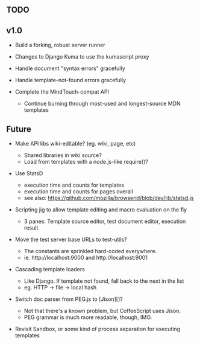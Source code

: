 TODO
----

## v1.0

* Build a forking, robust server runner

* Changes to Django Kuma to use the kumascript proxy

* Handle document "syntax errors" gracefully

* Handle template-not-found errors gracefully

* Complete the MindTouch-compat API
    * Continue burning through most-used and longest-source MDN templates

## Future

* Make API libs wiki-editable? (eg. wiki, page, etc)
    * Shared libraries in wiki source?
    * Load from templates with a node.js-like require()?

* Use StatsD
    * execution time and counts for templates
    * execution time and counts for pages overall
    * see also: https://github.com/mozilla/browserid/blob/dev/lib/statsd.js

* Scripting jig to allow template editing and macro evaluation on the fly
    * 3 panes: Template source editor, test document editor, execution result

* Move the test server base URLs to test-utils?
    * The constants are sprinkled hard-coded everywhere.
    * ie. http://localhost:9000 and http://localhost:9001

* Cascading template loaders
    * Like Django. If template not found, fall back to the next in the list
    * eg. HTTP -> file -> local hash

* Switch doc parser from PEG.js to [Jison][]?
    * Not that there's a known problem, but CoffeeScript uses Jison.
    * PEG grammar is much more readable, though, IMO.

* Revisit Sandbox, or some kind of process separation for executing templates
